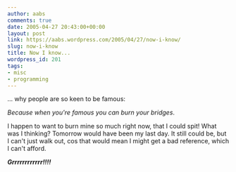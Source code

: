 ```yaml
---
author: aabs
comments: true
date: 2005-04-27 20:43:00+00:00
layout: post
link: https://aabs.wordpress.com/2005/04/27/now-i-know/
slug: now-i-know
title: Now I know...
wordpress_id: 201
tags:
- misc
- programming
---
```


... why people are so keen to be famous:

_Because when you're famous you can burn your bridges_.

I happen to want to burn mine so much right now, that I could spit! What was I thinking? Tomorrow would have been my last day. It still could be, but I can't just walk out, cos that would mean I might get a bad reference, which I can't afford.

**_Grrrrrrrrrrrr!!!!_**

